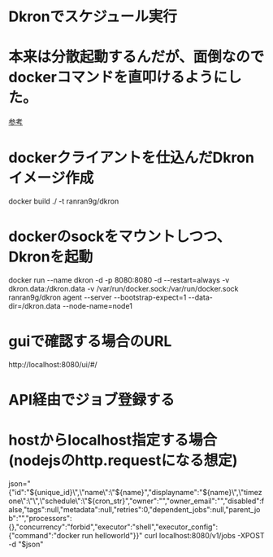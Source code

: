 # Dkronでスケジュール実行
# 本来は分散起動するんだが、面倒なのでdockerコマンドを直叩けるようにした。
[参考](https://qiita.com/ranran/items/6f5e4e7f13e03d6b6416)

# dockerクライアントを仕込んだDkronイメージ作成
docker build ./ -t ranran9g/dkron

# dockerのsockをマウントしつつ、Dkronを起動
docker run --name dkron -d -p 8080:8080 -d --restart=always -v dkron.data:/dkron.data -v /var/run/docker.sock:/var/run/docker.sock   ranran9g/dkron agent --server --bootstrap-expect=1  --data-dir=/dkron.data --node-name=node1  

# guiで確認する場合のURL
http://localhost:8080/ui/#/

# API経由でジョブ登録する
# hostからlocalhost指定する場合(nodejsのhttp.requestになる想定)
json="{\"id\":\"${unique_id}\",\"name\":\"${name}\",\"displayname\":\"${name}\",\"timezone\":\"\",\"schedule\":\"${cron_str}\",\"owner\":\"\",\"owner_email\":\"\",\"disabled\":false,\"tags\":null,\"metadata\":null,\"retries\":0,\"dependent_jobs\":null,\"parent_job\":\"\",\"processors\":{},\"concurrency\":\"forbid\",\"executor\":\"shell\",\"executor_config\":{\"command\":\"docker run helloworld\"}}"
curl localhost:8080/v1/jobs -XPOST -d "$json"
